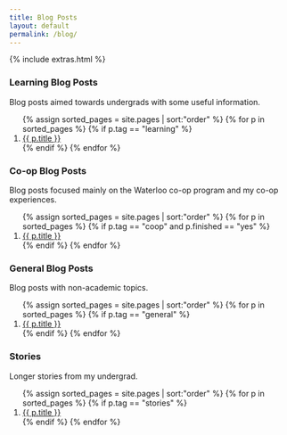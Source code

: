 ```yaml
---
title: Blog Posts
layout: default
permalink: /blog/
---
```


{% include extras.html %}

### Learning Blog Posts

Blog posts aimed towards undergrads with some useful information.
<ol>
{% assign sorted_pages = site.pages | sort:"order" %}
{% for p in sorted_pages %}
  {% if p.tag == "learning" %}
  <li id="{{ p.order }}">
    <a href="{{ p.url }}">{{ p.title }}</a>
  </li>
  {% endif %}
{% endfor %}
</ol>

### Co-op Blog Posts

Blog posts focused mainly on the Waterloo co-op program and my co-op experiences.
<ol>
{% assign sorted_pages = site.pages | sort:"order" %}
{% for p in sorted_pages %}
  {% if p.tag == "coop" and p.finished == "yes" %}
  <li id="{{ p.order }}">
    <a href="{{ p.url }}">{{ p.title }}</a>
  </li>
  {% endif %}
{% endfor %}
</ol>

### General Blog Posts

Blog posts with non-academic topics.

<ol>
{% assign sorted_pages = site.pages | sort:"order" %}
{% for p in sorted_pages %}
  {% if p.tag == "general" %}
  <li id="{{ p.order }}">
    <a href="{{ p.url }}">{{ p.title }}</a>
  </li>
  {% endif %}
{% endfor %}
</ol>

### Stories

Longer stories from my undergrad.

<ol>
{% assign sorted_pages = site.pages | sort:"order" %}
{% for p in sorted_pages %}
  {% if p.tag == "stories" %}
  <li id="{{ p.order }}">
    <a href="{{ p.url }}">{{ p.title }}</a>
  </li>
  {% endif %}
{% endfor %}
</ol>
